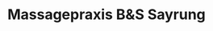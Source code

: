 ---
title: "Massagepraxis B&S Sayrung"
url: /lampertheim/massagepraxis-bunds-sayrung/
shop: Massage
---